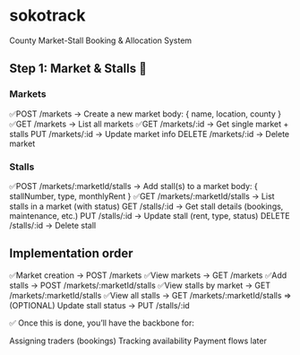 # sokotrack
County Market-Stall Booking &amp; Allocation System


## Step 1: Market & Stalls 🚀

### Markets
✅POST /markets → Create a new market
body: { name, location, county }
✅GET /markets → List all markets
✅GET /markets/:id → Get single market + stalls
PUT /markets/:id → Update market info
DELETE /markets/:id → Delete market

### Stalls
✅POST /markets/:marketId/stalls → Add stall(s) to a market
body: { stallNumber, type, monthlyRent }
✅GET /markets/:marketId/stalls → List stalls in a market (with status)
GET /stalls/:id → Get stall details (bookings, maintenance, etc.)
PUT /stalls/:id → Update stall (rent, type, status)
DELETE /stalls/:id → Delete stall



## Implementation order
✅Market creation → POST /markets 
✅View markets → GET /markets
✅Add stalls → POST /markets/:marketId/stalls
✅View stalls by market → GET /markets/:marketId/stalls
✅View all stalls → GET /markets/:marketId/stalls => (OPTIONAL)
Update stall status → PUT /stalls/:id



✅ Once this is done, you’ll have the backbone for:

Assigning traders (bookings)
Tracking availability
Payment flows later